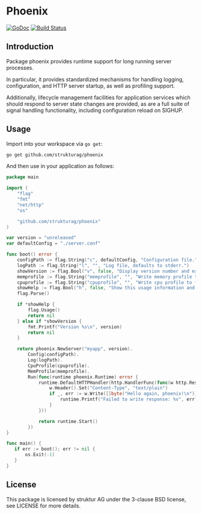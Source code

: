 # Phoenix

[![GoDoc](https://godoc.org/github.com/strukturag/phoenix?status.svg)](https://godoc.org/github.com/strukturag/phoenix)
[![Build Status](https://travis-ci.org/strukturag/phoenix.png?branch=master)](https://travis-ci.org/strukturag/phoenix)

## Introduction
Package phoenix provides runtime support for long running server processes.

In particular, it provides standardized mechanisms for handling logging,
configuration, and HTTP server startup, as well as profiling support.

Additionally, lifecycle management facilities for application services
which should respond to server state changes are provided, as are a
full suite of signal handling functionality, including configuration
reload on SIGHUP.

## Usage

Import into your workspace via `go get`:

```bash
go get github.com/strukturag/phoenix
```

And then use in your application as follows:

```go
package main

import (
    "flag"
	"fmt"
    "net/http"
    "os"

    "github.com/strukturag/phoenix"
)

var version = "unreleased"
var defaultConfig = "./server.conf"

func boot() error {
	configPath := flag.String("c", defaultConfig, "Configuration file.")
	logPath := flag.String("l", "", "Log file, defaults to stderr.")
	showVersion := flag.Bool("v", false, "Display version number and exit.")
    memprofile := flag.String("memprofile", "", "Write memory profile to this file.")
    cpuprofile := flag.String("cpuprofile", "", "Write cpu profile to file.")
	showHelp := flag.Bool("h", false, "Show this usage information and exit.")
	flag.Parse()

	if *showHelp {
		flag.Usage()
		return nil
	} else if *showVersion {
		fmt.Printf("Version %s\n", version)
		return nil
	}

	return phoenix.NewServer("myapp", version).
		Config(configPath).
		Log(logPath).
		CpuProfile(cpuprofile).
		MemProfile(memprofile).
		Run(func(runtime phoenix.Runtime) error {
            runtime.DefaultHTTPHandler(http.HandlerFunc(func(w http.ResponseWriter, r *http.Request) {
				w.Header().Set("Content-Type", "text/plain")
                if _, err := w.Write([]byte("Hello again, phoenix!\n")); err != nil {
					runtime.Printf("Failed to write response: %v", err)
				}
            }))

            return runtime.Start()
        })
}

func main() {
   if err := boot(); err != nil {
       os.Exit(-1)
   }
}
```

## License

This package is licensed by struktur AG under the 3-clause BSD license,
see LICENSE for more details.
